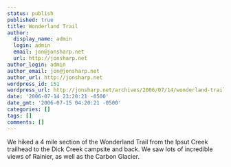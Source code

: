 ```yaml
---
status: publish
published: true
title: Wonderland Trail
author:
  display_name: admin
  login: admin
  email: jon@jonsharp.net
  url: http://jonsharp.net
author_login: admin
author_email: jon@jonsharp.net
author_url: http://jonsharp.net
wordpress_id: 151
wordpress_url: http://jonsharp.net/archives/2006/07/14/wonderland-trail/
date: '2006-07-14 23:20:21 -0500'
date_gmt: '2006-07-15 04:20:21 -0500'
categories: []
tags: []
comments: []
---
```

<p>We hiked a 4 mile section of the Wonderland Trail from the Ipsut Creek trailhead to the Dick Creek campsite and back.  We saw lots of incredible views of Rainier, as well as the Carbon Glacier.</p>
